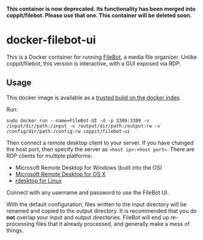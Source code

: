 **This container is now deprecated. Its functionality has been merged into coppit/filebot. Please use that one. This
container will be deleted soon.**

docker-filebot-ui
=================

This is a Docker container for running [FileBot](http://www.filebot.net/), a media file organizer. Unlike
coppit/filebot, this version is interactive, with a GUI exposed via RDP.

Usage
-----

This docker image is available as a [trusted build on the docker index](https://index.docker.io/u/coppit/filebot/).

Run:

`sudo docker run --name=FileBot-UI -d -p 3389:3389 -v /input/dir/path:/input -v /output/dir/path:/output:rw -v /config/dir/path:/config:rw coppit/filebot-ui`

Then connect a remote desktop client to your server. If you have changed the host port, then specify the server as `<host
ip>:<host port>`. There are RDP clients for multiple platforms:

* Microsoft Remote Desktop for Windows (built into the OS)
* [Microsoft Remote Desktop for OS X](https://itunes.apple.com/us/app/microsoft-remote-desktop/id715768417?mt=12)
* [rdesktop for Linux](http://www.rdesktop.org/)

Connect with any username and password to use the FileBot UI.

With the default configuration, files written to the input directory will be renamed and copied to the output directory.
It is recommended that you do **not** overlap your input and output directories. FileBot will end up re-processing files
that it already processed, and generally make a mess of things.
